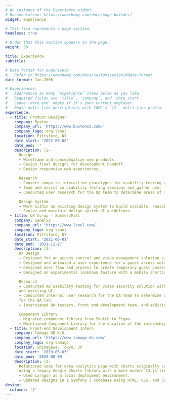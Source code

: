 ```yaml
---
# An instance of the Experience widget.
# Documentation: https://wowchemy.com/docs/page-builder/
widget: experience

# This file represents a page section.
headless: true

# Order that this section appears on the page.
weight: 30

title: Experience
subtitle:

# Date format for experience
#   Refer to https://wowchemy.com/docs/customization/#date-format
date_format: Jan 2006

# Experiences.
#   Add/remove as many `experience` items below as you like.
#   Required fields are `title`, `company`, and `date_start`.
#   Leave `date_end` empty if it's your current employer.
#   Begin multi-line descriptions with YAML's `|2-` multi-line prefix.
experience:
  - title: Product Designer
    company: Buxton
    company_url: 'https://www.buxtonco.com/'
    company_logo: org-lenel
    location: Pittsford, NY
    date_start: '2022-06-08'
    date_end: ''
    description: |2-  
      Design
      - Wireframe and conceptualize new products.
      - Design final designs for development handoff.
      - Design responsive web experiences.

      Research
      - Convert comps to interactive prorotypes for usability testing and feedback.
      - lead and assist in usability testing sessions and gather user feedback.
      - Conducted user research for the QA team to determine areas of improvement for the QA lab.

      Design System
      - Work within an existing design system to build scalable, reusable, and interactive components.
      - Evolve and maintain design system UI guidelines.
  - title: UX Co-op - Summer/Fall
    company: LenelS2
    company_url: 'https://www.lenel.com/'
    company_logo: org-lenel
    location: Pittsford, NY
    date_start: '2021-06-01'
    date_end: '2021-12-17'
    description: |2-  
      UX Design
      - Designed for an access control and video management solution called Elements.
      - Designed and animated a user experience for a guest access solution using Figma and ProtoPie.
      - Designed user flow and process to create temporary guest passes to access buildings.
      - Designed an experimental lockdown feature with a mobile shortcut for PO and PM review.

      Research
      - Conducted AB usability testing for video security solution with a ProtoPie prototype
      and existing UI.
      - Conducted internal user research for the QA team to determine areas of improvement
      for the QA lab.
      - Interviewed QA testers, front end development team, and additional QA Lab users.

      Component Library
      - Migrated component library from Sketch to Figma.
      - Maintained Component Library for the duration of the internship.
  - title: Front-end Development Intern 
    company: Tamago DB K.K.
    company_url: 'https://www.tamago-db.com/'
    company_logo: org-tamago
    location: Shinagawa, Tokyo, JP
    date_start: '2019-06-03'
    date_end: '2020-08-09'
    description: |2-
      Refactored code for data analytics page with charts originally configured
      using a legacy Google Charts library with a more modern C3.js library.
      - Used Laragon as a local deployment environment.
      - Updated designs in a Symfony 3 codebase using HTML, CSS, and JavaScript.
design:
  columns: '2'
---
```

